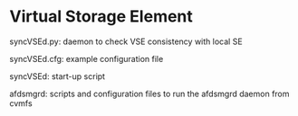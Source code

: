 Virtual Storage Element
========

syncVSEd.py: daemon to check VSE consistency with local SE

syncVSEd.cfg: example configuration file

syncVSEd: start-up script

afdsmgrd: scripts and configuration files to run the afdsmgrd daemon from cvmfs
